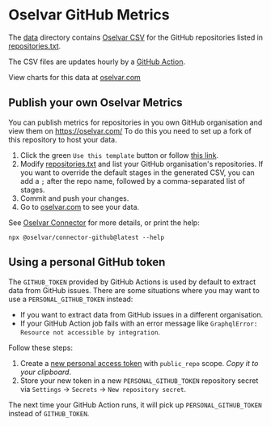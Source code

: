 # Oselvar GitHub Metrics

The [data](./data) directory contains [Oselvar CSV](https://github.com/oselvar/connector/#oselvar-csv)
for the GitHub repositories listed in [repositories.txt](./repositories.txt).

The CSV files are updates hourly by a [GitHub Action](./.github/workflows/oselvar.yml).

View charts for this data at [oselvar.com]

## Publish your own Oselvar Metrics

You can publish metrics for repositories in you own GitHub organisation and view them on https://oselvar.com/
To do this you need to set up a fork of this repository to host your data.

1. Click the green `Use this template` button or follow [this link](https://github.com/oselvar/oselvar-github-metrics/generate).
1. Modify [repositories.txt](./repositories.txt) and list your GitHub organisation's repositories.
   If you want to override the default stages in the generated CSV, you can add a `;` after the repo name,
   followed by a comma-separated list of stages.
1. Commit and push your changes.
1. Go to [oselvar.com] to see your data.

See [Oselvar Connector](https://github.com/oselvar/connector/) for more details, or print the help:

    npx @oselvar/connector-github@latest --help

## Using a personal GitHub token

The `GITHUB_TOKEN` provided by GitHub Actions is used by default to extract data from GitHub issues.
There are some situations where you may want to use a `PERSONAL_GITHUB_TOKEN` instead:

* If you want to extract data from GitHub issues in a different organisation.
* If your GitHub Action job fails with an error message like `GraphqlError: Resource not accessible by integration`.

Follow these steps:

1. Create a [new personal access token](https://github.com/settings/tokens/new) with `public_repo` scope. *Copy it to your clipboard*.
1. Store your new token in a new `PERSONAL_GITHUB_TOKEN` repository secret via `Settings` -> `Secrets` -> `New repository secret`.

The next time your GitHub Action runs, it will pick up `PERSONAL_GITHUB_TOKEN` instead of `GITHUB_TOKEN`.

<!--
Update this link if you publish your own metrics:

* Replace oselvar with your organisatio name
* Replace main with your default branch name, if it's different

-->

[oselvar.com]: https://www.oselvar.com/github/ledgersmb/ledgersmb-oselvar/main
